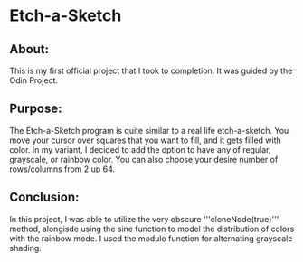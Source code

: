 # Etch-a-Sketch

## About:
This is my first official project that I took to completion. It was guided by the Odin Project.

## Purpose:
The Etch-a-Sketch program is quite similar to a real life etch-a-sketch. You move your cursor over squares that you want to fill, and it gets filled with color. In my variant, I decided to add the option to have any of regular, grayscale, or rainbow color. You can also choose your desire number of rows/columns from 2 up 64.

## Conclusion:
In this project, I was able to utilize the very obscure '''cloneNode(true)''' method, alongisde using the sine function to model the distribution of colors with the rainbow mode. I used the modulo function for alternating grayscale shading.

